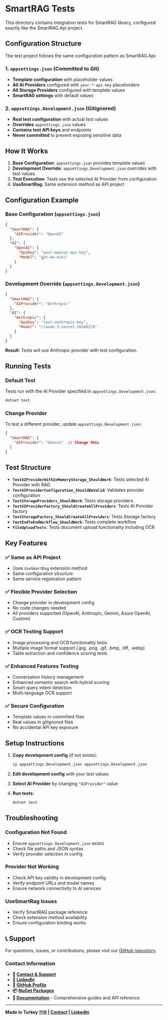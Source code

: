 # SmartRAG Tests

This directory contains integration tests for SmartRAG library, configured exactly like the SmartRAG.Api project.

## Configuration Structure

The test project follows the same configuration pattern as SmartRAG.Api:

### 1. `appsettings.json` (Committed to Git)
- **Template configuration** with placeholder values
- **All AI Providers** configured with `your-*-api-key` placeholders
- **All Storage Providers** configured with template values
- **SmartRAG settings** with default values

### 2. `appsettings.Development.json` (Gitignored)
- **Real test configuration** with actual test values
- **Overrides** `appsettings.json` values
- **Contains test API keys** and endpoints
- **Never committed** to prevent exposing sensitive data

## How It Works

1. **Base Configuration**: `appsettings.json` provides template values
2. **Development Override**: `appsettings.Development.json` overrides with test values
3. **Test Execution**: Tests use the selected AI Provider from configuration
4. **UseSmartRag**: Same extension method as API project

## Configuration Example

### Base Configuration (`appsettings.json`)
```json
{
  "SmartRAG": {
    "AIProvider": "OpenAI"
  },
  "AI": {
    "OpenAI": {
      "ApiKey": "your-openai-api-key",
      "Model": "gpt-4o-mini"
    }
  }
}
```

### Development Override (`appsettings.Development.json`)
```json
{
  "SmartRAG": {
    "AIProvider": "Anthropic"
  },
  "AI": {
    "Anthropic": {
      "ApiKey": "test-anthropic-key",
      "Model": "claude-3-sonnet-20240229"
    }
  }
}
```

**Result**: Tests will use Anthropic provider with test configuration.

## Running Tests

### Default Test
Tests run with the AI Provider specified in `appsettings.Development.json`:

```bash
dotnet test
```

### Change Provider
To test a different provider, update `appsettings.Development.json`:

```json
{
  "SmartRAG": {
    "AIProvider": "Gemini"  // Change this
  }
}
```

## Test Structure

- **`TestAIProviderWithInMemoryStorage_ShouldWork`**: Tests selected AI Provider with RAG
- **`TestAIProviderConfiguration_ShouldBeValid`**: Validates provider configuration
- **`TestStorageProviders_ShouldWork`**: Tests storage providers
- **`TestAIProviderFactory_ShouldCreateAllProviders`**: Tests AI Provider factory
- **`TestStorageFactory_ShouldCreateAllProviders`**: Tests Storage factory
- **`TestEndToEndWorkflow_ShouldWork`**: Tests complete workflow
- **`FileUploadTests`**: Tests document upload functionality including OCR

## Key Features

### ✅ **Same as API Project**
- Uses `UseSmartRag` extension method
- Same configuration structure
- Same service registration pattern

### ✅ **Flexible Provider Selection**
- Change provider in development config
- No code changes needed
- All providers supported (OpenAI, Anthropic, Gemini, Azure OpenAI, Custom)

### ✅ **OCR Testing Support**
- Image processing and OCR functionality tests
- Multiple image format support (.jpg, .png, .gif, .bmp, .tiff, .webp)
- Table extraction and confidence scoring tests

### ✅ **Enhanced Features Testing**
- Conversation history management
- Enhanced semantic search with hybrid scoring
- Smart query intent detection
- Multi-language OCR support

### ✅ **Secure Configuration**
- Template values in committed files
- Real values in gitignored files
- No accidental API key exposure

## Setup Instructions

1. **Copy development config** (if not exists):
   ```bash
   cp appsettings.Development.json appsettings.Development.json
   ```

2. **Edit development config** with your test values

3. **Select AI Provider** by changing `"AIProvider"` value

4. **Run tests**:
   ```bash
   dotnet test
   ```

## Troubleshooting

### Configuration Not Found
- Ensure `appsettings.Development.json` exists
- Check file paths and JSON syntax
- Verify provider selection in config

### Provider Not Working
- Check API key validity in development config
- Verify endpoint URLs and model names
- Ensure network connectivity to AI services

### UseSmartRag Issues
- Verify SmartRAG package reference
- Check extension method availability
- Ensure configuration binding works

## 📞 Support

For questions, issues, or contributions, please visit our [GitHub repository](https://github.com/byerlikaya/SmartRAG).

### Contact Information
- **📧 [Contact & Support](mailto:b.yerlikaya@outlook.com)**
- **💼 [LinkedIn](https://www.linkedin.com/in/barisyerlikaya/)**
- **🐙 [GitHub Profile](https://github.com/byerlikaya)**
- **📦 [NuGet Packages](https://www.nuget.org/profiles/byerlikaya)**
- **📖 [Documentation](https://byerlikaya.github.io/SmartRAG)** - Comprehensive guides and API reference

---
**Made in Turkey 🇹🇷 | [Contact](mailto:b.yerlikaya@outlook.com) | [LinkedIn](https://www.linkedin.com/in/barisyerlikaya/)**
